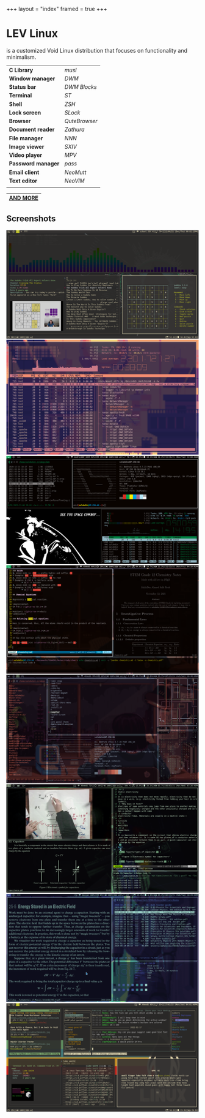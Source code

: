 +++
layout = "index"
framed = true
+++

# LEV Linux
is a customized Void Linux distribution that focuses on functionality and
minimalism.

|                      |               |
| -------------------- | ------------- |
| **C Library**        | *musl*        |
| **Window manager**   | *DWM*         |
| **Status bar**       | *DWM Blocks*  |
| **Terminal**         | *ST*          |
| **Shell**            | *ZSH*         |
| **Lock screen**      | *SLock*       |
| **Browser**          | *QuteBrowser* |
| **Document reader**  | *Zathura*     |
| **File manager**     | *NNN*         |
| **Image viewer**     | *SXIV*        |
| **Video player**     | *MPV*         |
| **Password manager** | *pass*        |
| **Email client**     | *NeoMutt*     |
| **Text editor**      | *NeoVIM*      |
|                      |               |

| [AND MORE](/software) |
| --------------------- |

## Screenshots


![terminal sudoku](imgs/2nq4uleanl481.png)
![cool system monitor](imgs/ba9g1s7y9ik61.png)
![see you space cowboy](imgs/di415ede1uz71.png)
![pandoc note taking](imgs/i2w6klnaa6z71.png)
![sick setup](imgs/tglml5r4nqb71.png)
![groff note taking](imgs/usub10ohluk61.png)
![studying](imgs/y2hgmuzrdaj61.png)
![terminal everywhere](imgs/y4yugleu89c81.png)
